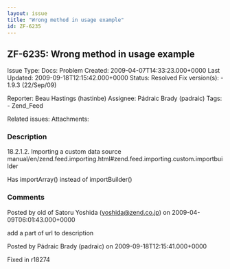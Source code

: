 ```yaml
---
layout: issue
title: "Wrong method in usage example"
id: ZF-6235
---
```


ZF-6235: Wrong method in usage example
--------------------------------------

 Issue Type: Docs: Problem Created: 2009-04-07T14:33:23.000+0000 Last Updated: 2009-09-18T12:15:42.000+0000 Status: Resolved Fix version(s): - 1.9.3 (22/Sep/09)
 
 Reporter:  Beau Hastings (hastinbe)  Assignee:  Pádraic Brady (padraic)  Tags: - Zend\_Feed
 
 Related issues: 
 Attachments: 
### Description

18.2.1.2. Importing a custom data source manual/en/zend.feed.importing.html#zend.feed.importing.custom.importbuilder

Has importArray() instead of importBuilder()

 

 

### Comments

Posted by old of Satoru Yoshida (yoshida@zend.co.jp) on 2009-04-09T06:01:43.000+0000

add a part of url to description

 

 

Posted by Pádraic Brady (padraic) on 2009-09-18T12:15:41.000+0000

Fixed in r18274

 

 